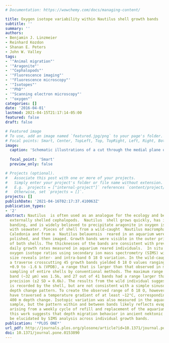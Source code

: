 ```yaml
---
# Documentation: https://wowchemy.com/docs/managing-content/

title: Oxygen isotope variability within Nautilus shell growth bands
subtitle: ''
summary: ''
authors:
- Benjamin J. Linzmeier
- Reinhard Kozdon
- Shanan E. Peters
- John W. Valley
tags:
- '"Animal migration"'
- '"Aragonite"'
- '"Cephalopods"'
- '"Fluorescence imaging"'
- '"Fluorescence microscopy"'
- '"Isotopes"'
- '"PhD"'
- '"Scanning electron microscopy"'
- '"oxygen"'
categories: []
date: '2016-04-01'
lastmod: 2021-04-15T21:17:14-05:00
featured: false
draft: false

# Featured image
# To use, add an image named `featured.jpg/png` to your page's folder.
# Focal points: Smart, Center, TopLeft, Top, TopRight, Left, Right, BottomLeft, Bottom, BottomRight.
image:
  caption: 'Schematic illustrations of a cut through the medial plane of a Nautilus and full thickness shell wall at the aperture and CLFM image of Nautilus shell showing inclined banding visible by CLFM in the outer prismatic layer relative to actively growing surface of the shell.'
  
  focal_point: 'Smart'
  preview_only: false

# Projects (optional).
#   Associate this post with one or more of your projects.
#   Simply enter your project's folder or file name without extension.
#   E.g. `projects = ["internal-project"]` references `content/project/deep-learning/index.md`.
#   Otherwise, set `projects = []`.
projects: []
publishDate: '2021-04-16T02:17:37.410063Z'
publication_types:
- '2'
abstract: Nautilus  is often used as an analogue for the ecology and behavior of extinct
  externally shelled cephalopods.  Nautilus  shell grows quickly, has internal growth
  banding, and is widely believed to precipitate aragonite in oxygen isotope equilibrium
  with seawater. Pieces of shell from a wild-caught  Nautilus macromphalus  from New
  Caledonia and from a  Nautilus belauensis  reared in an aquarium were cast in epoxy,
  polished, and then imaged. Growth bands were visible in the outer prismatic layer
  of both shells. The thicknesses of the bands are consistent with previously reported
  daily growth rates measured in aquarium reared individuals.  In situ  analysis of
  oxygen isotope ratios using secondary ion mass spectrometry (SIMS) with 10 μm beam-spot
  size reveals inter- and intra-band δ 18 O variation. In the wild-caught sample,
  a traverse crosscutting 45 growth bands yielded δ 18 O values ranging 2.5‰, from
  +0.9 to -1.6 ‰ (VPDB), a range that is larger than that observed in many serial
  sampling of entire shells by conventional methods. The maximum range within a single
  band (~32 μm) was 1.5‰, and 27 out of 41 bands had a range larger than instrumental
  precision (±2 SD = 0.6‰). The results from the wild individual suggest depth migration
  is recorded by the shell, but are not consistent with a simple sinusoidal, diurnal
  depth change pattern. To create the observed range of δ 18 O, however, this  Nautilus  must
  have traversed a temperature gradient of at least ~12°C, corresponding to approximately
  400 m depth change. Isotopic variation was also measured in the aquarium-reared
  sample, but the pattern within and between bands likely reflects evaporative enrichment
  arising from a weekly cycle of refill and replacement of the aquarium water. Overall,
  this work suggests that depth migration behavior in ancient nektonic mollusks could
  be elucidated by SIMS analysis across individual growth bands.
publication: '*PLOS ONE*'
url_pdf: http://journals.plos.org/plosone/article?id=10.1371/journal.pone.0153890
doi: 10.1371/journal.pone.0153890
---
```


